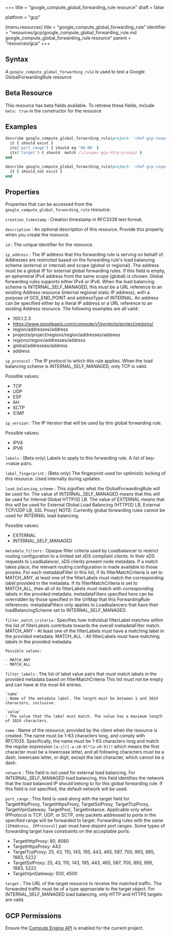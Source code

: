 +++
title = "google_compute_global_forwarding_rule resource"
draft = false

platform = "gcp"

[menu.resources]
    title = "google_compute_global_forwarding_rule"
    identifier = "resources/gcp/google_compute_global_forwarding_rule.md google_compute_global_forwarding_rule resource"
    parent = "resources/gcp"
+++

## Syntax

A `google_compute_global_forwarding_rule` is used to test a Google GlobalForwardingRule resource

## Beta Resource

This resource has beta fields available. To retrieve these fields, include `beta: true` in the constructor for the resource

## Examples

```ruby
describe google_compute_global_forwarding_rule(project: 'chef-gcp-inspec', name: 'inspec-gcp-global-forwarding-rule') do
  it { should exist }
  its('port_range') { should eq '80-80' }
  its('target') { should  match /\/inspec-gcp-http-proxy$/ }
end

describe google_compute_global_forwarding_rule(project: 'chef-gcp-inspec', name: 'nonexistent') do
  it { should_not exist }
end
```

## Properties

Properties that can be accessed from the `google_compute_global_forwarding_rule` resource:

`creation_timestamp`
: Creation timestamp in RFC3339 text format.

`description`
: An optional description of this resource. Provide this property when you create the resource.

`id`
: The unique identifier for the resource.

`ip_address`
: The IP address that this forwarding rule is serving on behalf of. Addresses are restricted based on the forwarding rule's load balancing scheme (external or internal) and scope (global or regional). The address must be a global IP for external global forwarding rules. If this field is empty, an ephemeral IPv4 address from the same scope (global) is chosen. Global forwarding rules supports either IPv4 or IPv6. When the load balancing scheme is INTERNAL_SELF_MANAGED, this must be a URL reference to an existing Address resource (internal regional static IP address), with a purpose of GCE_END_POINT and addressType of INTERNAL. An address can be specified either by a literal IP address or a URL reference to an existing Address resource. The following examples are all valid:
  - 100.1.2.3
  - https://www.googleapis.com/compute/v1/projects/project/regions/
  - region/addresses/address
  - projects/project/regions/region/addresses/address
  - regions/region/addresses/address
  - global/addresses/address
  - address

`ip_protocol`
: The IP protocol to which this rule applies. When the load balancing scheme is INTERNAL_SELF_MANAGED, only TCP is valid.

  Possible values:

  - TCP
  - UDP
  - ESP
  - AH
  - SCTP
  - ICMP


`ip_version`
: The IP Version that will be used by this global forwarding rule.

  Possible values:

  - IPV4
  - IPV6


`labels`
: (Beta only) Labels to apply to this forwarding rule. A list of key->value pairs.

`label_fingerprint`
: (Beta only) The fingerprint used for optimistic locking of this resource. Used internally during updates.

`load_balancing_scheme`
: This signifies what the GlobalForwardingRule will be used for. The value of INTERNAL_SELF_MANAGED means that this will be used for Internal Global HTTP(S) LB. The value of EXTERNAL means that this will be used for External Global Load Balancing (HTTP(S) LB, External TCP/UDP LB, SSL Proxy) NOTE: Currently global forwarding rules cannot be used for INTERNAL load balancing.

  Possible values:

  - EXTERNAL
  - INTERNAL_SELF_MANAGED


`metadata_filters`
: Opaque filter criteria used by Loadbalancer to restrict routing configuration to a limited set xDS compliant clients. In their xDS requests to Loadbalancer, xDS clients present node metadata. If a match takes place, the relevant routing configuration is made available to those proxies. For each metadataFilter in this list, if its filterMatchCriteria is set to MATCH_ANY, at least one of the filterLabels must match the corresponding label provided in the metadata. If its filterMatchCriteria is set to MATCH_ALL, then all of its filterLabels must match with corresponding labels in the provided metadata. metadataFilters specified here can be overridden by those specified in the UrlMap that this ForwardingRule references. metadataFilters only applies to Loadbalancers that have their loadBalancingScheme set to INTERNAL_SELF_MANAGED.

  `filter_match_criteria`
  : Specifies how individual filterLabel matches within the list of filterLabels contribute towards the overall metadataFilter match.  MATCH_ANY - At least one of the filterLabels must have a matching label in the provided metadata. MATCH_ALL - All filterLabels must have matching labels in the provided metadata.

    Possible values:

    - MATCH_ANY
    - MATCH_ALL

  `filter_labels`
  : The list of label value pairs that must match labels in the provided metadata based on filterMatchCriteria  This list must not be empty and can have at the most 64 entries.

    `name`
    : Name of the metadata label. The length must be between 1 and 1024 characters, inclusive.

    `value`
    : The value that the label must match. The value has a maximum length of 1024 characters.

`name`
: Name of the resource; provided by the client when the resource is created. The name must be 1-63 characters long, and comply with RFC1035. Specifically, the name must be 1-63 characters long and match the regular expression `[a-z]([-a-z0-9]*[a-z0-9])?` which means the first character must be a lowercase letter, and all following characters must be a dash, lowercase letter, or digit, except the last character, which cannot be a dash.

`network`
: This field is not used for external load balancing. For INTERNAL_SELF_MANAGED load balancing, this field identifies the network that the load balanced IP should belong to for this global forwarding rule. If this field is not specified, the default network will be used.

`port_range`
: This field is used along with the target field for TargetHttpProxy, TargetHttpsProxy, TargetSslProxy, TargetTcpProxy, TargetVpnGateway, TargetPool, TargetInstance. Applicable only when IPProtocol is TCP, UDP, or SCTP, only packets addressed to ports in the specified range will be forwarded to target. Forwarding rules with the same `[IPAddress, IPProtocol]` pair must have disjoint port ranges. Some types of forwarding target have constraints on the acceptable ports:
  - TargetHttpProxy: 80, 8080
  - TargetHttpsProxy: 443
  - TargetTcpProxy: 25, 43, 110, 143, 195, 443, 465, 587, 700, 993, 995, 1883, 5222
  - TargetSslProxy: 25, 43, 110, 143, 195, 443, 465, 587, 700, 993, 995, 1883, 5222
  - TargetVpnGateway: 500, 4500

`target`
: The URL of the target resource to receive the matched traffic. The forwarded traffic must be of a type appropriate to the target object. For INTERNAL_SELF_MANAGED load balancing, only HTTP and HTTPS targets are valid.

## GCP Permissions

Ensure the [Compute Engine API](https://console.cloud.google.com/apis/library/compute.googleapis.com/) is enabled for the current project.
